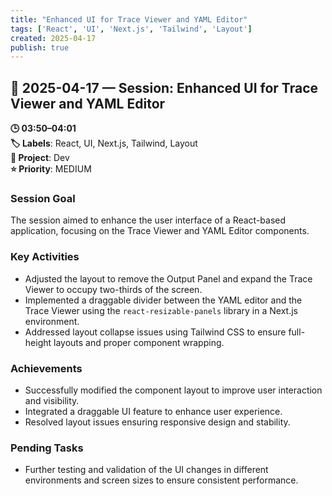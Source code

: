 ```yaml
---
title: "Enhanced UI for Trace Viewer and YAML Editor"
tags: ['React', 'UI', 'Next.js', 'Tailwind', 'Layout']
created: 2025-04-17
publish: true
---
```


## 📅 2025-04-17 — Session: Enhanced UI for Trace Viewer and YAML Editor

**🕒 03:50–04:01**  
**🏷️ Labels**: React, UI, Next.js, Tailwind, Layout  
**📂 Project**: Dev  
**⭐ Priority**: MEDIUM  


### Session Goal
The session aimed to enhance the user interface of a React-based application, focusing on the Trace Viewer and YAML Editor components.

### Key Activities
- Adjusted the layout to remove the Output Panel and expand the Trace Viewer to occupy two-thirds of the screen.
- Implemented a draggable divider between the YAML editor and the Trace Viewer using the `react-resizable-panels` library in a Next.js environment.
- Addressed layout collapse issues using Tailwind CSS to ensure full-height layouts and proper component wrapping.

### Achievements
- Successfully modified the component layout to improve user interaction and visibility.
- Integrated a draggable UI feature to enhance user experience.
- Resolved layout issues ensuring responsive design and stability.

### Pending Tasks
- Further testing and validation of the UI changes in different environments and screen sizes to ensure consistent performance.
